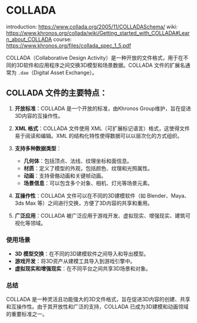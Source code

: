 # COLLADA
introduction: https://www.collada.org/2005/11/COLLADASchema/
wiki: https://www.khronos.org/collada/wiki/Getting_started_with_COLLADA#Learn_about_COLLADA
course: https://www.khronos.org/files/collada_spec_1_5.pdf

COLLADA（Collaborative Design Activity）是一种开放的文件格式，用于在不同的3D软件和应用程序之间交换3D模型和场景数据。COLLADA 文件的扩展名通常为 `.dae`（Digital Asset Exchange）。

## COLLADA 文件的主要特点：

1. **开放标准**：COLLADA 是一个开放的标准，由Khronos Group维护，旨在促进3D内容的互操作性。

2. **XML 格式**：COLLADA 文件使用 XML（可扩展标记语言）格式，这使得文件易于阅读和编辑。XML 的结构化特性使得数据可以以层次化的方式组织。

3. **支持多种数据类型**：
   - **几何体**：包括顶点、法线、纹理坐标和面信息。
   - **材质**：定义了模型的外观，包括颜色、纹理和光照属性。
   - **动画**：支持骨骼动画和关键帧动画。
   - **场景信息**：可以包含多个对象、相机、灯光等场景元素。

4. **互操作性**：COLLADA 文件可以在不同的3D建模软件（如 Blender、Maya、3ds Max 等）之间进行交换，方便了3D内容的共享和重用。

5. **广泛应用**：COLLADA 被广泛应用于游戏开发、虚拟现实、增强现实、建筑可视化等领域。

### 使用场景

- **3D 模型交换**：在不同的3D建模软件之间导入和导出模型。
- **游戏开发**：将3D资产从建模工具导入到游戏引擎中。
- **虚拟现实和增强现实**：在不同平台之间共享3D场景和对象。

### 总结

COLLADA 是一种灵活且功能强大的3D文件格式，旨在促进3D内容的创建、共享和互操作性。由于其开放性和广泛的支持，COLLADA 已成为3D建模和动画领域的重要标准之一。
